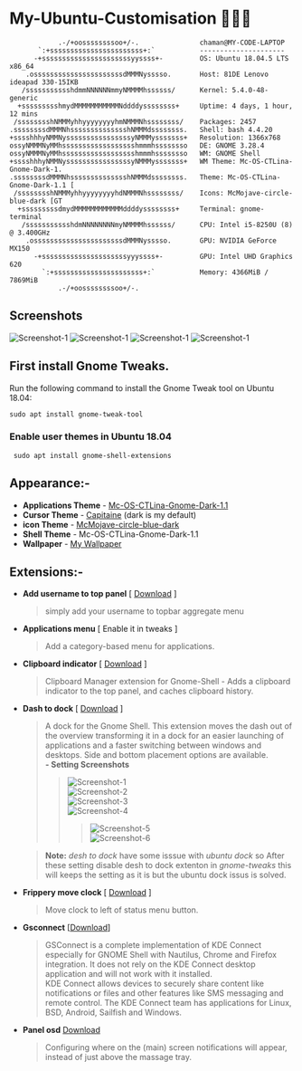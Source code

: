 # My-Ubuntu-Customisation 🔧🔨🔩

                .-/+oossssssssoo+/-.               chaman@MY-CODE-LAPTOP
           `:+sssssssssssssssssssssss+:`           ---------------------
          -+ssssssssssssssssssssssyyssss+-         OS: Ubuntu 18.04.5 LTS x86_64
        .ossssssssssssssssssssssdMMMNysssso.       Host: 81DE Lenovo ideapad 330-15IKB
       /ssssssssssshdmmNNNNNNmmyNMMMMhssssss/      Kernel: 5.4.0-48-generic
      +ssssssssshmydMMMMMMMMMMMNddddyssssssss+     Uptime: 4 days, 1 hour, 12 mins
     /sssssssshNMMMyhhyyyyyyyyhmNMMMNhssssssss/    Packages: 2457
    .ssssssssdMMMNhsssssssssssssshNMMMdssssssss.   Shell: bash 4.4.20
    +sssshhhyNMMNyssssssssssssssssyNMMMysssssss+   Resolution: 1366x768
    ossyNMMMNyMMhsssssssssssssssssshmmmhssssssso   DE: GNOME 3.28.4
    ossyNMMMNyMMhsssssssssssssssssshmmmhssssssso   WM: GNOME Shell
    +sssshhhyNMMNyssssssssssssssssyNMMMysssssss+   WM Theme: Mc-OS-CTLina-Gnome-Dark-1.
    .ssssssssdMMMNhsssssssssssssshNMMMdssssssss.   Theme: Mc-OS-CTLina-Gnome-Dark-1.1 [
     /sssssssshNMMMyhhyyyyyyyyhdNMMMNhssssssss/    Icons: McMojave-circle-blue-dark [GT
      +sssssssssdmydMMMMMMMMMMMMddddyssssssss+     Terminal: gnome-terminal
       /ssssssssssshdmNNNNNNNNmyNMMMMhssssss/      CPU: Intel i5-8250U (8) @ 3.400GHz
        .ossssssssssssssssssssssdMMMNysssso.       GPU: NVIDIA GeForce MX150
          -+sssssssssssssssssssssyyyssss+-         GPU: Intel UHD Graphics 620
            `:+ssssssssssssssssssssss+:`           Memory: 4366MiB / 7869MiB
                .-/+oossssssssoo+/-.

## Screenshots

![Screenshot-1](screenshots/Screenshot-1.png)
![Screenshot-1](screenshots/Screenshot-2.png)
![Screenshot-1](screenshots/Screenshot-3.png)
![Screenshot-1](screenshots/Screenshot-4.png)

## First install Gnome Tweaks.

Run the following command to install the Gnome Tweak tool on Ubuntu 18.04:

    sudo apt install gnome-tweak-tool

### Enable user themes in Ubuntu 18.04

     sudo apt install gnome-shell-extensions

## Appearance:-

- **Applications Theme** - [Mc-OS-CTLina-Gnome-Dark-1.1](https://github.com/paullinuxthemer/Mc-OS-themes)
- **Cursor Theme** - [Capitaine](https://github.com/keeferrourke/capitaine-cursors) (dark is my default)
- **icon Theme** - [McMojave-circle-blue-dark](https://github.com/vinceliuice/McMojave-circle)
- **Shell Theme** - Mc-OS-CTLina-Gnome-Dark-1.1
- **Wallpaper** - [My Wallpaper](wallpapers/Moon.jpg)

## Extensions:-

- **Add username to top panel** [ [Download](https://extensions.gnome.org/extension/1108/add-username-to-top-panel/) ]
  > simply add your username to topbar aggregate menu
- **Applications menu** [ Enable it in tweaks ]
  > Add a category-based menu for applications.
- **Clipboard indicator** [ [Download](https://extensions.gnome.org/extension/779/clipboard-indicator/) ]
  > Clipboard Manager extension for Gnome-Shell - Adds a clipboard indicator to the top panel, and caches clipboard history.
- **Dash to dock** [ [Download](https://extensions.gnome.org/extension/307/dash-to-dock/) ]

  > A dock for the Gnome Shell. This extension moves the dash out of the overview transforming it in a dock for an easier launching of applications and a faster switching between windows and desktops. Side and bottom placement options are available.  
  >  **- Setting Screenshots**
  >
  > > ![Screenshot-1](extensions-screenshots/desh-to-dock/desh-to-dock-Screenshot-1.png)  
  > > ![Screenshot-2](extensions-screenshots/desh-to-dock/desh-to-dock-Screenshot-2.png)  
  > > ![Screenshot-3](extensions-screenshots/desh-to-dock/desh-to-dock-Screenshot-3.png)  
  > > ![Screenshot-4](extensions-screenshots/desh-to-dock/desh-to-dock-Screenshot-4.png)
  > >
  > > > ![Screenshot-5](extensions-screenshots/desh-to-dock/desh-to-dock-Screenshot-5.png)  
  > > > ![Screenshot-6](extensions-screenshots/desh-to-dock/desh-to-dock-Screenshot-6.png)

  > **Note:** _desh to dock_ have some isssue with _ubuntu dock_ so After these setting disable desh to dock extenton in _gnome-tweaks_ this will keeps the setting as it is but the ubuntu dock issus is solved.

- **Frippery move clock** [ [Download](https://extensions.gnome.org/extension/2/move-clock/) ]

  > Move clock to left of status menu button.

- **Gsconnect** [[Download](https://extensions.gnome.org/extension/1319/gsconnect/)]

  > GSConnect is a complete implementation of KDE Connect especially for GNOME Shell with Nautilus, Chrome and Firefox integration. It does not rely on the KDE Connect desktop application and will not work with it installed.  
  > KDE Connect allows devices to securely share content like notifications or files and other features like SMS messaging and remote control. The KDE Connect team has applications for Linux, BSD, Android, Sailfish and Windows.

- **Panel osd** [ Download ](https://extensions.gnome.org/extension/708/panel-osd/)
  > Configuring where on the (main) screen notifications will appear, instead of just above the massage tray.

